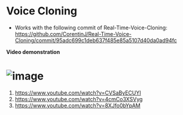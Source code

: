 # Voice Cloning

- Works with the following commit of Real-Time-Voice-Cloning: https://github.com/CorentinJ/Real-Time-Voice-Cloning/commit/95adc699c1deb637f485e85a5107d40da0ad94fc

**Video demonstration**
# ![image](https://github.com/happyminn/voice-cloning/assets/156920075/55c54909-77af-49ed-99ab-e62a6237ead4)
1. https://www.youtube.com/watch?v=CVSaByECUYI
2.  https://www.youtube.com/watch?v=4cmCo3XSVyg
3. https://www.youtube.com/watch?v=8XJfo0bYpAM
